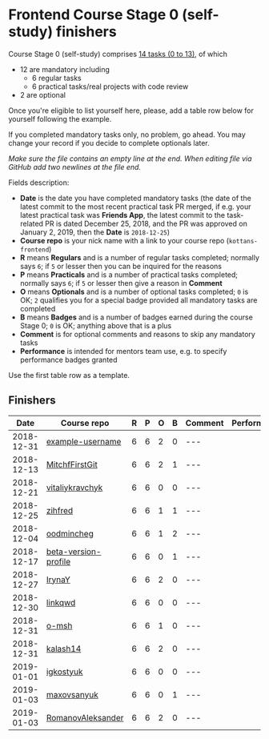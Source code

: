 # Frontend Course Stage 0 (self-study) finishers

Course Stage 0 (self-study) comprises
[14 tasks (0 to 13)](https://github.com/kottans/frontend/blob/master/contents.md),
of which
- 12 are mandatory including
  - 6 regular tasks
  - 6 practical tasks/real projects with code review
- 2 are optional

Once you're eligible to list yourself here, please, add
a table row below for yourself following the example.

If you completed mandatory tasks only, no problem, go ahead.
You may change your record if you decide to complete
optionals later.

_Make sure the file contains an empty line at the end._
_When editing file via GitHub add two newlines at the file end._

Fields description:
 * **Date** is the date you have completed mandatory tasks
   (the date of the latest commit to the most recent practical task PR merged,
   if e.g. your latest practical task was **Friends App**,
   the latest commit to the task-related PR is dated December 25, 2018,
   and the PR was approved on January 2, 2019,
   then the **Date** is `2018-12-25`)
 * **Course repo** is your nick name with a link to your
   course repo (`kottans-frontend`)
 * **R** means **Regulars** and is a number of regular tasks completed;
   normally says `6`; if `5` or lesser then you can
   be inquired for the reasons
 * **P** means **Practicals** and is a number of practical tasks completed;
   normally says `6`; if `5` or lesser then give a reason in **Comment**
 * **O** means **Optionals** and is a number of optional tasks
   completed;
   `0` is OK; `2` qualifies you for a special badge
   provided all mandatory tasks are completed
 * **B** means **Badges** and is a number of badges earned during
   the course Stage 0; `0` is OK; anything above that is a plus
 * **Comment** is for optional comments and reasons to skip any mandatory
   tasks
 * **Performance** is intended for mentors team use, e.g.
   to specify performance badges granted

Use the first table row as a template.

## Finishers

|    Date    | Course repo    | R | P | O | B | Comment | Performance |
| ---------- | -------------- | - | - | - | - | ------- | ----------- |
| 2018-12-31 | [example-username](https://github.com/example-username/kottans-frontend) | 6 | 6 | 2 | 0 | --- | |
| 2018-12-13 | [MitchfFirstGit](https://github.com/MitchfFirstGit/kottans-frontend) | 6 | 6 | 2 | 1 | --- | |
| 2018-12-21 | [vitaliykravchyk](https://github.com/vitaliykravchyk/kottans-frontend) | 6 | 6 | 0 | 0 | --- | |
| 2018-12-25 | [zihfred](https://github.com/zihfred/kottans-frontend) | 6 | 6 | 1 | 1 | --- | |
| 2018-12-04 | [oodmincheg](https://github.com/oodmincheg/kottans-frontend) | 6 | 6 | 1 | 2 | --- | |
| 2018-12-17 | [beta-version-profile](https://github.com/beta-version-profile/kottans-frontend) | 6 | 6 | 0 | 1 | --- | |
| 2018-12-27 | [IrynaY](https://github.com/IrynaY/kottans-frontend) | 6 | 6 | 2 | 0 | --- | |
| 2018-12-30 | [linkqwd](https://github.com/linkqwd/kottans_frontend) | 6 | 6 | 0 | 0 | --- | |
| 2018-12-31 | [o-msh](https://github.com/o-msh/kottans-frontend) | 6 | 6 | 1 | 0 | --- | |
| 2018-12-31 | [kalash14](https://github.com/kalash14/kottans-frontend) | 6 | 6 | 2 | 0 | --- | |
| 2019-01-01 | [igkostyuk](https://github.com/igkostyuk/kottans-frontend) | 6 | 6 | 0 | 0 | --- | |
| 2019-01-03 | [maxovsanyuk](https://github.com/maxovsanyuk/kottans-frontend) | 6 | 6 | 0 | 1 | --- | |
| 2019-01-03 | [RomanovAleksander](https://github.com/RomanovAleksander/kottans-frontend) | 6 | 6 | 2 | 0 | --- | |

